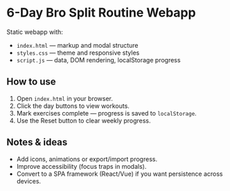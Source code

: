 # 6-Day Bro Split Routine Webapp

Static webapp with:
- `index.html` — markup and modal structure
- `styles.css` — theme and responsive styles
- `script.js` — data, DOM rendering, localStorage progress

## How to use
1. Open `index.html` in your browser.
2. Click the day buttons to view workouts.
3. Mark exercises complete — progress is saved to `localStorage`.
4. Use the Reset button to clear weekly progress.

## Notes & ideas
- Add icons, animations or export/import progress.
- Improve accessibility (focus traps in modals).
- Convert to a SPA framework (React/Vue) if you want persistence across devices.
